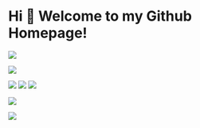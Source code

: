 # Hi 🎉 Welcome to my Github Homepage!

![](https://github-readme-stats.vercel.app/api?username=yousaforever&show_icons=true&theme=dark&count_private=true)

![](https://github-readme-stats.vercel.app/api/top-langs/?username=yousaforever&theme=dark&layout=compact)

<p>
<img src="https://img.shields.io/static/v1?label=Program&message=Python&color=blue"/>
<img src="https://img.shields.io/static/v1?label=Program&message=Lua&color=blue"/>
<a href="https://486916.xyz"><img src="https://img.shields.io/static/v1?label=Blog&message=Link&color=red"/></a>
</p>

![](https://activity-graph.herokuapp.com/graph?username=yousaforever&theme=github)

![](https://stats.justsong.cn/api/bilibili/?id=629838144&theme=dark)
